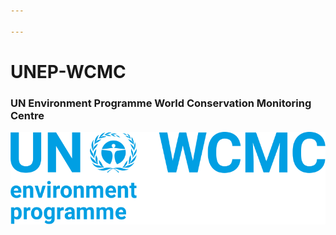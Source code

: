 ```yaml
---

---
```

# UNEP-WCMC 
### UN Environment Programme World Conservation Monitoring Centre


![UN Environment Programme World Conservation Monitoring Centre](../../images/unep-wcmc.svg)












